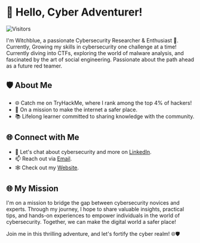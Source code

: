 # 👋 Hello, Cyber Adventurer!
![Visitors](https://komarev.com/ghpvc/?witchblue=witchblue)

I'm Witchblue, a passionate Cybersecurity Researcher & Enthusiast 🚀. Currently, Growing my skills in cybersecurity one challenge at a time! Currently diving into CTFs, exploring the world of malware analysis, and fascinated by the art of social engineering. Passionate about the path ahead as a future red teamer.

## 🛡️ About Me

- 🌐 Catch me on TryHackMe, where I rank among the top 4% of hackers!
- 🚀 On a mission to make the internet a safer place.
- 📚 Lifelong learner committed to sharing knowledge with the community.

## 🌐 Connect with Me

- 💬 Let's chat about cybersecurity and more on [LinkedIn](https://www.linkedin.com/in/witchblue-3029s31/).
- 📫 Reach out via [Email](mailto:witchblue@proton.me).
- 🕸️ Check out my [Website](https://witchblue.netlify.app).

## 🌐 My Mission

I'm on a mission to bridge the gap between cybersecurity novices and experts. Through my journey, I hope to share valuable insights, practical tips, and hands-on experiences to empower individuals in the world of cybersecurity. Together, we can make the digital world a safer place!

Join me in this thrilling adventure, and let's fortify the cyber realm! 🌐🛡️
